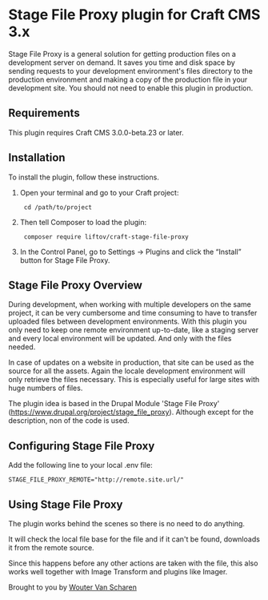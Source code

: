 # Stage File Proxy plugin for Craft CMS 3.x

Stage File Proxy is a general solution for getting production files on a development server on demand. It saves you time
and disk space by sending requests to your development environment's files directory to the production environment and 
making a copy of the production file in your development site. You should not need to enable this plugin in production.

## Requirements

This plugin requires Craft CMS 3.0.0-beta.23 or later.

## Installation

To install the plugin, follow these instructions.

1. Open your terminal and go to your Craft project:

        cd /path/to/project

2. Then tell Composer to load the plugin:

        composer require liftov/craft-stage-file-proxy

3. In the Control Panel, go to Settings → Plugins and click the “Install” button for Stage File Proxy.

## Stage File Proxy Overview
During development, when working with multiple developers on the same project, it can be very cumbersome and time consuming to have to transfer
uploaded files between development environments.
With this plugin you only need to keep one remote environment up-to-date, like a staging server and every local environment
will be updated. And only with the files needed.

In case of updates on a website in production, that site can be used as the source for all the assets. Again the locale development
environment will only retrieve the files necessary. This is especially useful for large sites with huge numbers of files.

The plugin idea is based in the Drupal Module 'Stage File Proxy' (https://www.drupal.org/project/stage_file_proxy). 
Although except for the description, non of the code is used.

## Configuring Stage File Proxy

Add the following line to your local .env file:

    STAGE_FILE_PROXY_REMOTE="http://remote.site.url/"

## Using Stage File Proxy

The plugin works behind the scenes so there is no need to do anything.

It will check the local file base for the file and if it can't be found, downloads it from the remote source.

Since this happens before any other actions are taken with the file, this also works well together with Image Transform
and plugins like Imager.


Brought to you by [Wouter Van Scharen](liftov.be)
